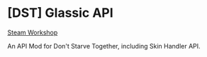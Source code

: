 # \[DST\] Glassic API

[Steam Workshop](https://steamcommunity.com/sharedfiles/filedetails/?id=2521851770)

An API Mod for Don't Starve Together, including Skin Handler API.
